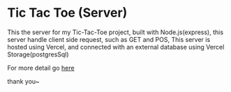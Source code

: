 # Tic Tac Toe (Server)

This the server for my Tic-Tac-Toe project, built with Node.js(express), this server handle client side request, such as GET and POS,
This server is hosted using Vercel, and connected with an external database using Vercel Storage(postgresSql)

For more detail go [here](https://github.com/hendratanjaya/tic-tac-toe-client/blob/main/README.md)

thank you~

